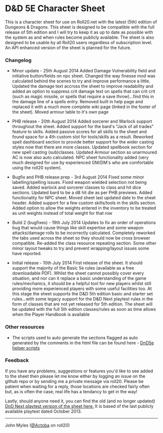 # D&D 5E Character Sheet

This is a character sheet for use on Roll20.net with the latest (5th) edition of Dungeons & Dragons.  This sheet is designed to be compatible with the full release of 5th edition and I will try to keep it as up to date as possible with the system as and when rules become publicly available.  The sheet is also designed to be usable by all Roll20 users regardless of subscription level.  An API enhanced version of the sheet is planned for the future.

### Changelog

* Minor update - 25th August 2014
Added Damage Vulnerability field and initiative button/fields on npc sheet.  Changed the way finesse mod was calculated behind the scenes to try and improve performance a little.  Updated the damage text accross the sheet to improve readability and added an option to suppress crit damage text on spells that can crit crit (such as magic missile, or spells that require a save throw)...find this in the damage line of a spells entry.  Removed built in help page and replaced it with a much more complete wiki page (linked in the footer of the sheet).  Moved armour table to it's own page

* PHB release - 20th August 2014
Added sorcerer and Warlock support throughout the sheet.  Added support for the bard's "Jack of all trades" feature to skills.  Added passive scores for all skills to the sheet and found space for a 4th custom slot for tools/skills as a result.  Reworked spell dashboard section to provide better support for the wider casting styles now that there are more classes.  Updated spellbook section for new spell casting (sub)classes.  Updated Armour section so unarmoured AC is now also auto calculated.  NPC sheet functionality added (very much designed for use by experienced GM/DM's who are comfortable using the roll20 system).

* Bugfix and PHB release prep - 3rd August 2014
Fixed some minor labelling/spelling issues. Fixed weapon wielded selection not being saved.  Added warlock and sorcerer classes to class and hit dice sections.  Updated bard to be a d8 hit die as per PHB previews.  Added functionality for NPC sheet.  Moved sheet last updated date to the sheet header.  Added support for a few custom skills/tools in the skills section.  Added option to allow the weights entered in the inventory to be treated as unit weights instead of total weight for that row

* Build 2 (bugfixes) - 19th July 2014
Updates to fix an order of operations bug that would cause things like skill expertise and some weapon attacks/damage rolls to be incorrectly calculated.  Completely reworked the tabs used across the sheet so they should now be cross browser compatible.  Re-added the class resource repeating section.  Some other minor layout tweaks to try and prevent wrapping/layout issues some have reported.

* Initial release - 10th July 2014
First release of the sheet.  It should support the majority of the Basic 5e rules (available as a free downloadable PDF).  Whilst the sheet cannot possibly cover every situation, and nor can it replace a basic understanding of the game rules/mechanics, it should be a helpful tool for new players whilst still providing more experienced players with some useful facilities too.  At this stage the sheet supports the D&D 5th edition basic and starter set rules...with some legacy support for the D&D Next playtest rules in the form of classes that are not yet released for 5th edition.  The sheet will be updated with the full 5th edition classes/rules as soon as time allows when the Player Handbook is available

### Other resources

* The scripts used to auto generate the sections flagged as auto generated by the comments in the html file can be found here - [DnD5e helper scripts](https://github.com/Actoba/DnD-5e-helper-scripts)

### Feedback

If you have any problems, suggestions or features you'd like to see added to the sheet then please let me know either by logging an issue on the github repo or by sending me a private message via roll20.  Please be patient when waiting for a reply, those locations are checked fairly often but, as is often the case, real life has a tendancy to get in the way!

Lastly, should anyone need it, you can find the old (and no longer updated) [DnD Next playtest version of the sheet here.](https://github.com/Actoba/roll20-character-sheets/tree/master/DnDNext_Actoba) It is based of the last publicly available playtest dated October 2013.

---

John Myles ([@Actoba](https://app.roll20.net/users/427494/actoba) on roll20)

